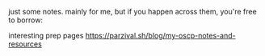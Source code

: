 just some notes. mainly for me, but if you happen across them, you're free to borrow:


interesting prep pages
https://parzival.sh/blog/my-oscp-notes-and-resources


